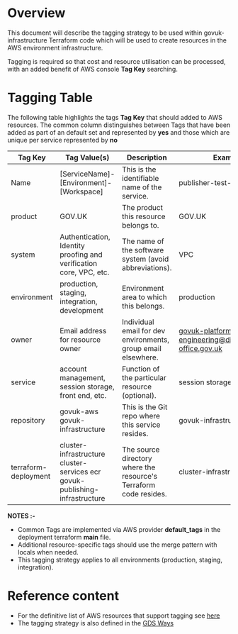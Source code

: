 # Overview

This document will describe the tagging strategy to be used within govuk-infrastructure Terraform code which will be used to create resources in the AWS environment infrastructure.

Tagging is required so that cost and resource utilisation can be processed, with an added benefit of AWS console **Tag Key** searching.

# Tagging Table

The following table highlights the tags **Tag Key** that should added to AWS resources.
The common column distinguishes between Tags that have been added as part of an default set and represented by **yes** and those which are unique per service represented by **no**

| **Tag Key** | **Tag Value(s)** | **Description** | **Example** | **Common** |
|--|--|--|--|--|
| Name | [ServiceName]-[Environment]-[Workspace] | This is the identifiable name of the service. | publisher-test-default | no |
| product | GOV.UK | The product this resource belongs to. | GOV.UK | yes |
| system | Authentication, Identity proofing and verification core, VPC, etc. | The name of the software system (avoid abbreviations). | VPC | yes |
| environment | production, staging, integration, development | Environment area to which this belongs. | production | yes |
| owner | Email address for resource owner | Individual email for dev environments, group email elsewhere. | <govuk-platform-engineering@digital.cabinet-office.gov.uk> | yes |
| service | account management, session storage, front end, etc. | Function of the particular resource (optional). | session storage | no |
| repository | govuk-aws govuk-infrastructure | This is the Git repo where this service resides. | govuk-infrastructure | yes |
| terraform-deployment | cluster-infrastructure cluster-services ecr govuk-publishing-infrastructure | The source directory where the resource's Terraform code resides. | cluster-infrastructure | yes |

**NOTES :-**

- Common Tags are implemented via AWS provider **default_tags** in the deployment terraform **main** file.
- Additional resource-specific tags should use the merge pattern with locals when needed.
- This tagging strategy applies to all environments (production, staging, integration).

# Reference content

- For the definitive list of AWS resources that support tagging see [here](https://docs.aws.amazon.com/awsconsolehelpdocs/latest/gsg/supported-resources.html)
- The tagging strategy is also defined in the [GDS Ways](https://gds-way.digital.cabinet-office.gov.uk/manuals/aws-tagging.html#alerting-and-enforcement)
